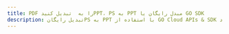 ---title: PDF را به  تبدیل کنیدPPT، PS به PPT مبدل رایگان یا GO SDKdescription: تبدیل رایگانPS به PPT با استفاده از GO Cloud APIs & SDK همچنین اسناد PDF را در Cloud ایجاد، ویرایش و رندر کنید.---